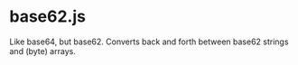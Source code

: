 # base62.js
Like base64, but base62. Converts back and forth between base62 strings and (byte) arrays.

